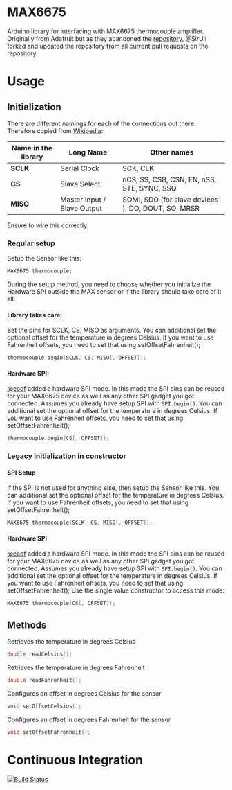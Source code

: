 # MAX6675
Arduino library for interfacing with MAX6675 thermocouple amplifier. Originally from Adafruit but as they abandoned the [repository](https://github.com/adafruit/MAX6675-library), @SirUli forked and updated the repository from all current pull requests on the repository.

# Usage

## Initialization

There are different namings for each of the connections out there. Therefore copied from [Wikipedia](https://en.wikipedia.org/wiki/Serial_Peripheral_Interface_Bus):

|Name in the library|Long Name|Other names|
|---|---|---|
|**SCLK**|Serial Clock|SCK, CLK|
|**CS**|Slave Select|nCS, SS, CSB, CSN, EN, nSS, STE, SYNC, SSQ|
|**MISO**|Master Input / Slave Output|SOMI, SDO (for slave devices ), DO, DOUT, SO, MRSR|

Ensure to wire this correctly.

### Regular setup
Setup the Sensor like this:
```cpp
MAX6675 thermocouple;
```
During the setup method, you need to choose whether you initialize the Hardware SPI outside the MAX sensor or if the library should take care of it all.

#### Library takes care:
Set the pins for SCLK, CS, MISO as arguments. You can additional set the optional offset for the temperature in degrees Celsius. If you want to use Fahrenheit offsets, you need to set that using setOffsetFahrenheit();
```cpp
thermocouple.begin(SCLK, CS, MISO[, OFFSET]);
```

#### Hardware SPI:
[@eadf](https://github.com/eadf) added a hardware SPI mode. In this mode the SPI pins can be reused for your MAX6675 device as well as any other SPI gadget you got connected. Assumes you already have setup SPI with ```SPI.begin()```. You can additional set the optional offset for the temperature in degrees Celsius. If you want to use Fahrenheit offsets, you need to set that using setOffsetFahrenheit();
```cpp
thermocouple.begin(CS[, OFFSET]);
```

### Legacy initialization in constructor
#### SPI Setup
If the SPI is not used for anything else, then setup the Sensor like this. You can additional set the optional offset for the temperature in degrees Celsius. If you want to use Fahrenheit offsets, you need to set that using setOffsetFahrenheit();
```cpp
MAX6675 thermocouple(SCLK, CS, MISO[, OFFSET]);
```

#### Hardware SPI
[@eadf](https://github.com/eadf) added a hardware SPI mode. In this mode the SPI pins can be reused for your MAX6675 device as well as any other SPI gadget you got connected. Assumes you already have setup SPI with ```SPI.begin()```. You can additional set the optional offset for the temperature in degrees Celsius. If you want to use Fahrenheit offsets, you need to set that using setOffsetFahrenheit();
Use the single value constructor to access this mode:
```cpp
MAX6675 thermocouple(CS[, OFFSET]);
```

## Methods
Retrieves the temperature in degrees Celsius

```cpp
double readCelsius();
```

Retrieves the temperature in degrees Fahrenheit

```cpp
double readFahrenheit();
```

Configures an offset in degrees Celsius for the sensor

```cpp
void setOffsetCelsius();
```

Configures an offset in degrees Fahrenheit for the sensor

```cpp
void setOffsetFahrenheit();
```

# Continuous Integration
[![Build Status](https://travis-ci.org/SirUli/MAX6675.svg?branch=master)](https://travis-ci.org/SirUli/MAX6675)
